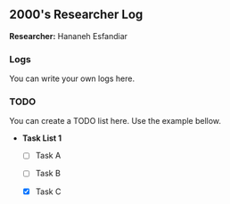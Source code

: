 ## 2000's Researcher Log
__Researcher:__ Hananeh Esfandiar  

### Logs
You can write your own logs here.

### TODO
You can create a TODO list here. Use the example bellow.  
- __Task List 1__  

    - [ ] Task A
    - [ ] Task B
    - [X] Task C
   
